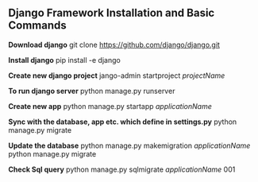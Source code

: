 

##  **Django Framework Installation and Basic Commands**



**Download  django**
git clone https://github.com/django/django.git

**Install django**
pip install -e django

**Create new django project**
jango-admin startproject *projectName*

**To run django server**
python manage.py runserver

**Create new app**
python manage.py startapp *applicationName*

**Sync with the database, app etc. which define in settings.py**
python manage.py migrate

**Update the database**
python manage.py makemigration *applicationName*
python manage.py migrate

**Check Sql query**
python manage.py sqlmigrate *applicationName* 001
